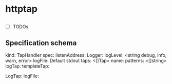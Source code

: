 # httptap


## 

- [ ] TODOs

## Specification schema

kind: TapHandler
spec:
  listenAddress: <string>
  Logger: 
    logLevel: <string debug, info, warn, error>
    logFile: <string> Default stdout
  taps: <[]Tap>
      name: <string>
      patterns: <[]string>
      logTap: <LogTap>
      templateTap: <TemplateTap>
  
LogTap:
  logFile: 